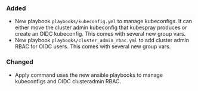 ### Added

- New playbook `playbooks/kubeconfig.yml` to manage kubeconfigs. It can either move the cluster admin kubeconfig that kubespray produces or create an OIDC kubeconfig. This comes with several new group vars.
- New playbook `playbooks/cluster_admin_rbac.yml` to add cluster admin RBAC for OIDC users. This comes with several new group vars.

### Changed

- Apply command uses the new ansible playbooks to manage kubeconfigs and OIDC clusteradmin RBAC.

